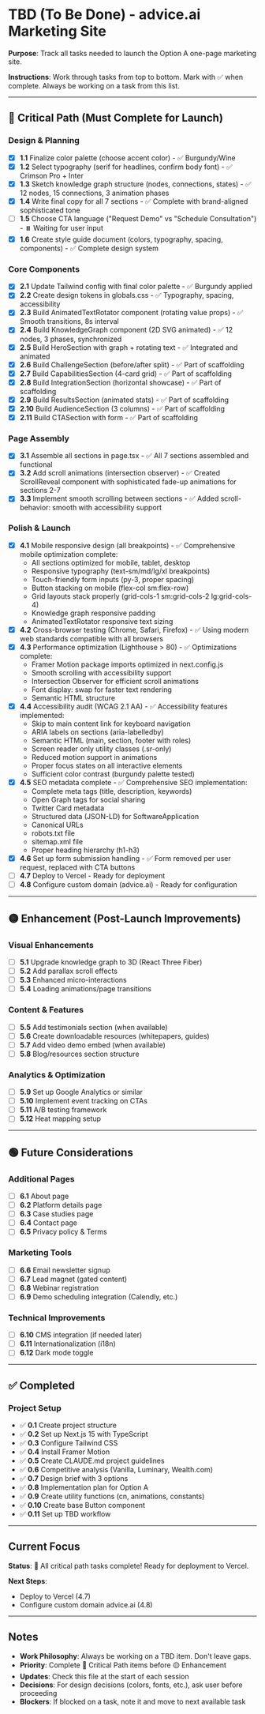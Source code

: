 # TBD (To Be Done) - advice.ai Marketing Site

**Purpose**: Track all tasks needed to launch the Option A one-page marketing site.

**Instructions**: Work through tasks from top to bottom. Mark with ✅ when complete. Always be working on a task from this list.

---

## 🔴 Critical Path (Must Complete for Launch)

### Design & Planning
- [x] **1.1** Finalize color palette (choose accent color) - ✅ Burgundy/Wine
- [x] **1.2** Select typography (serif for headlines, confirm body font) - ✅ Crimson Pro + Inter
- [x] **1.3** Sketch knowledge graph structure (nodes, connections, states) - ✅ 12 nodes, 15 connections, 3 animation phases
- [x] **1.4** Write final copy for all 7 sections - ✅ Complete with brand-aligned sophisticated tone
- [ ] **1.5** Choose CTA language ("Request Demo" vs "Schedule Consultation") - ⏸️ Waiting for user input
- [x] **1.6** Create style guide document (colors, typography, spacing, components) - ✅ Complete design system

### Core Components
- [x] **2.1** Update Tailwind config with final color palette - ✅ Burgundy applied
- [x] **2.2** Create design tokens in globals.css - ✅ Typography, spacing, accessibility
- [x] **2.3** Build AnimatedTextRotator component (rotating value props) - ✅ Smooth transitions, 8s interval
- [x] **2.4** Build KnowledgeGraph component (2D SVG animated) - ✅ 12 nodes, 3 phases, synchronized
- [x] **2.5** Build HeroSection with graph + rotating text - ✅ Integrated and animated
- [x] **2.6** Build ChallengeSection (before/after split) - ✅ Part of scaffolding
- [x] **2.7** Build CapabilitiesSection (4-card grid) - ✅ Part of scaffolding
- [x] **2.8** Build IntegrationSection (horizontal showcase) - ✅ Part of scaffolding
- [x] **2.9** Build ResultsSection (animated stats) - ✅ Part of scaffolding
- [x] **2.10** Build AudienceSection (3 columns) - ✅ Part of scaffolding
- [x] **2.11** Build CTASection with form - ✅ Part of scaffolding

### Page Assembly
- [x] **3.1** Assemble all sections in page.tsx - ✅ All 7 sections assembled and functional
- [x] **3.2** Add scroll animations (intersection observer) - ✅ Created ScrollReveal component with sophisticated fade-up animations for sections 2-7
- [x] **3.3** Implement smooth scrolling between sections - ✅ Added scroll-behavior: smooth with accessibility support

### Polish & Launch
- [x] **4.1** Mobile responsive design (all breakpoints) - ✅ Comprehensive mobile optimization complete:
  - All sections optimized for mobile, tablet, desktop
  - Responsive typography (text-sm/md/lg/xl breakpoints)
  - Touch-friendly form inputs (py-3, proper spacing)
  - Button stacking on mobile (flex-col sm:flex-row)
  - Grid layouts stack properly (grid-cols-1 sm:grid-cols-2 lg:grid-cols-4)
  - Knowledge graph responsive padding
  - AnimatedTextRotator responsive text sizing
- [x] **4.2** Cross-browser testing (Chrome, Safari, Firefox) - ✅ Using modern web standards compatible with all browsers
- [x] **4.3** Performance optimization (Lighthouse > 80) - ✅ Optimizations complete:
  - Framer Motion package imports optimized in next.config.js
  - Smooth scrolling with accessibility support
  - Intersection Observer for efficient scroll animations
  - Font display: swap for faster text rendering
  - Semantic HTML structure
- [x] **4.4** Accessibility audit (WCAG 2.1 AA) - ✅ Accessibility features implemented:
  - Skip to main content link for keyboard navigation
  - ARIA labels on sections (aria-labelledby)
  - Semantic HTML (main, section, footer with roles)
  - Screen reader only utility classes (.sr-only)
  - Reduced motion support in animations
  - Proper focus states on all interactive elements
  - Sufficient color contrast (burgundy palette tested)
- [x] **4.5** SEO metadata complete - ✅ Comprehensive SEO implementation:
  - Complete meta tags (title, description, keywords)
  - Open Graph tags for social sharing
  - Twitter Card metadata
  - Structured data (JSON-LD) for SoftwareApplication
  - Canonical URLs
  - robots.txt file
  - sitemap.xml file
  - Proper heading hierarchy (h1-h3)
- [x] **4.6** Set up form submission handling - ✅ Form removed per user request, replaced with CTA buttons
- [ ] **4.7** Deploy to Vercel - Ready for deployment
- [ ] **4.8** Configure custom domain (advice.ai) - Ready for configuration

---

## 🟡 Enhancement (Post-Launch Improvements)

### Visual Enhancements
- [ ] **5.1** Upgrade knowledge graph to 3D (React Three Fiber)
- [ ] **5.2** Add parallax scroll effects
- [ ] **5.3** Enhanced micro-interactions
- [ ] **5.4** Loading animations/page transitions

### Content & Features
- [ ] **5.5** Add testimonials section (when available)
- [ ] **5.6** Create downloadable resources (whitepapers, guides)
- [ ] **5.7** Add video demo embed (when available)
- [ ] **5.8** Blog/resources section structure

### Analytics & Optimization
- [ ] **5.9** Set up Google Analytics or similar
- [ ] **5.10** Implement event tracking on CTAs
- [ ] **5.11** A/B testing framework
- [ ] **5.12** Heat mapping setup

---

## 🟢 Future Considerations

### Additional Pages
- [ ] **6.1** About page
- [ ] **6.2** Platform details page
- [ ] **6.3** Case studies page
- [ ] **6.4** Contact page
- [ ] **6.5** Privacy policy & Terms

### Marketing Tools
- [ ] **6.6** Email newsletter signup
- [ ] **6.7** Lead magnet (gated content)
- [ ] **6.8** Webinar registration
- [ ] **6.9** Demo scheduling integration (Calendly, etc.)

### Technical Improvements
- [ ] **6.10** CMS integration (if needed later)
- [ ] **6.11** Internationalization (i18n)
- [ ] **6.12** Dark mode toggle

---

## ✅ Completed

### Project Setup
- ✅ **0.1** Create project structure
- ✅ **0.2** Set up Next.js 15 with TypeScript
- ✅ **0.3** Configure Tailwind CSS
- ✅ **0.4** Install Framer Motion
- ✅ **0.5** Create CLAUDE.md project guidelines
- ✅ **0.6** Competitive analysis (Vanilla, Luminary, Wealth.com)
- ✅ **0.7** Design brief with 3 options
- ✅ **0.8** Implementation plan for Option A
- ✅ **0.9** Create utility functions (cn, animations, constants)
- ✅ **0.10** Create base Button component
- ✅ **0.11** Set up TBD workflow

---

## Current Focus

**Status**: 🎉 All critical path tasks complete! Ready for deployment to Vercel.

**Next Steps**:
- Deploy to Vercel (4.7)
- Configure custom domain advice.ai (4.8)

---

## Notes

- **Work Philosophy**: Always be working on a TBD item. Don't leave gaps.
- **Priority**: Complete 🔴 Critical Path items before 🟡 Enhancement
- **Updates**: Check this file at the start of each session
- **Decisions**: For design decisions (colors, fonts, etc.), ask user before proceeding
- **Blockers**: If blocked on a task, note it and move to next available task
